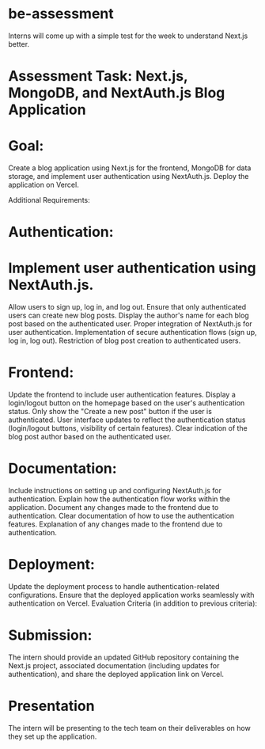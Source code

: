 # be-assessment
Interns will come up with a simple test for the week to understand Next.js better. 

# Assessment Task: Next.js, MongoDB, and NextAuth.js Blog Application

# Goal:
Create a blog application using Next.js for the frontend, MongoDB for data storage, and implement user authentication using NextAuth.js. Deploy the application on Vercel.

Additional Requirements:
# Authentication:

# Implement user authentication using NextAuth.js.
Allow users to sign up, log in, and log out.
Ensure that only authenticated users can create new blog posts.
Display the author's name for each blog post based on the authenticated user.
Proper integration of NextAuth.js for user authentication.
Implementation of secure authentication flows (sign up, log in, log out).
Restriction of blog post creation to authenticated users.

# Frontend:
Update the frontend to include user authentication features.
Display a login/logout button on the homepage based on the user's authentication status.
Only show the "Create a new post" button if the user is authenticated.
User interface updates to reflect the authentication status (login/logout buttons, visibility of certain features).
Clear indication of the blog post author based on the authenticated user.

# Documentation:
Include instructions on setting up and configuring NextAuth.js for authentication.
Explain how the authentication flow works within the application.
Document any changes made to the frontend due to authentication.
Clear documentation of how to use the authentication features.
Explanation of any changes made to the frontend due to authentication.

# Deployment:
Update the deployment process to handle authentication-related configurations.
Ensure that the deployed application works seamlessly with authentication on Vercel.
Evaluation Criteria (in addition to previous criteria):

# Submission:
The intern should provide an updated GitHub repository containing the Next.js project, associated documentation (including updates for authentication), and share the deployed application link on Vercel.

# Presentation
The intern will be presenting to the tech team on their deliverables on how they set up the application.
